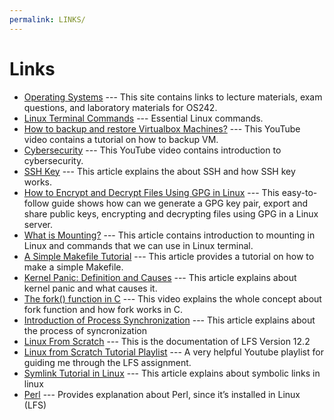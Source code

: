 ```yaml
---
permalink: LINKS/
---
```


# Links

* [Operating Systems](https://os.vlsm.org/) ---
  This site contains links to lecture materials, exam questions, and laboratory materials for OS242.
* [Linux Terminal Commands](https://www.hostinger.com/tutorials/linux-commands) ---
  Essential Linux commands.
* [How to backup and restore Virtualbox Machines?](https://www.youtube.com/watch?v=HkGJr5BJg5g) ---
  This YouTube video contains a tutorial on how to backup VM.
* [Cybersecurity](https://www.youtube.com/watch?v=bPVaOlJ6ln0) ---
  This YouTube video contains introduction to cybersecurity.
* [SSH Key](https://www.niagahoster.co.id/blog/apa-itu-ssh/) ---
  This article explains the about SSH and how SSH key works.
* [How to Encrypt and Decrypt Files Using GPG in Linux](https://www.tecmint.com/gpg-encrypt-decrypt-files/#:~:text=Encrypting%20Files%20Using%20GPG%20in%20Linux&text=To%20encrypt%20a%20plain%20text,text%20file%20to%20be%20encrypted.) ---
  This easy-to-follow guide shows how can we generate a GPG key pair, export and share public keys, encrypting and decrypting files using GPG in a Linux server.
* [What is Mounting?](https://unix.stackexchange.com/questions/3192/what-is-meant-by-mounting-a-device-in-linux) --- This article contains introduction to mounting in Linux and commands that we can use in Linux terminal.
* [A Simple Makefile Tutorial](https://www.cs.colby.edu/maxwell/courses/tutorials/maketutor/) --- This article provides a tutorial on how to make a simple Makefile.
* [Kernel Panic: Definition and Causes](https://medium.com/@redswitches/kernel-panic-definition-and-causes-9237ab9d2170) --- This article explains about kernel panic and what causes it.
* [The fork() function in C](https://www.youtube.com/watch?v=cex9XrZCU14) --- This video explains the whole concept about fork function and how fork works in C.
* [Introduction of Process Synchronization](https://www.geeksforgeeks.org/introduction-of-process-synchronization/) --- This article explains about the process of syncronization
* [Linux From Scratch](https://www.linuxfromscratch.org/lfs/view/12.2/index.html) --- This is the documentation of LFS Version 12.2
* [Linux from Scratch Tutorial Playlist](https://www.youtube.com/playlist?list=PLyc5xVO2uDsDzdT8lkx430hZ-gY69wgS3) --- A very helpful Youtube playlist for guiding me through the LFS assignment.
* [Symlink Tutorial in Linux](https://www.freecodecamp.org/news/symlink-tutorial-in-linux-how-to-create-and-remove-a-symbolic-link/) --- This article explains about symbolic links in linux
* [Perl](https://archive.flossmanuals.net/command-line/perl.html) --- Provides explanation about Perl, since it’s installed in Linux (LFS)
